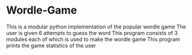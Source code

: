 # Wordle-Game
This is a modular python implementation of the popular wordle game
The user is given 6 attempts to guess the word 
This program consists of 3 modules each of which is used to make the wordle game
This program prints the game statistics of the user 
